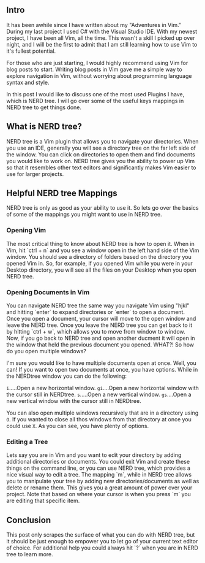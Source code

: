 <h2> Intro </h2>
It has been awhile since I have written about my "Adventures in Vim." During my last project I used C# with the Visual Studio IDE. With my newest project, I have been all Vim, all the time. This wasn't a skill I picked up over night, and I will be the first to admit that I am still learning how to use Vim to it's fullest potential. 

For those who are just starting, I would highly recommend using Vim for blog posts to start. Writing blog posts in Vim gave me a simple way to explore navigation in Vim, without worrying about programming language syntax and style.   

In this post I would like to discuss one of the most used Plugins I have, which is NERD tree. I will go over some of the useful keys mappings in NERD tree to get things done.

<h2> What is NERD tree? </h2>
NERD tree is a Vim plugin that allows you to navigate your directories. When you use an IDE, generally you will see a directory tree on the far left side of the window. You can click on directories to open them and find documents you would like to work on. NERD tree gives you the ability to power up Vim so that it resembles other text editors and significantly makes Vim easier to use for larger projects. 

<h2> Helpful NERD tree Mappings </h2>
NERD tree is only as good as your ability to use it. So lets go over the basics of some of the mappings you might want to use in NERD tree.

<h3> Opening Vim </h3>
The most critical thing to know about NERD tree is how to open it. When in Vim, hit `ctrl + n` and you see a window open in the left hand side of the Vim window. You should see a directory of folders based on the directory you opened Vim in. So, for example, if you opened Vim while you were in your Desktop directory, you will see all the files on your Desktop when you open NERD tree.

<h3> Opening Documents in Vim </h3> 
You can navigate NERD tree the same way you navigate Vim using "hjkl" and hitting `enter` to expand directories or `enter` to open a document. Once you open a document, your cursor will move to the open window and leave the NERD tree. Once you leave the NERD tree you can get back to it by hitting `ctrl + w`, which allows you to move from window to window. Now, if you go back to NERD tree and open another ducment it will open in the window that held the previous document you opened. WHAT?! So how do you open multiple windows?

I'm sure you would like to have multiple documents open at once. Well, you can! If you want to open two documents at once, you have options. While in the NERDtree window you can do the following:

`i`.....Open a new horizontal window.
`gi`....Open a new horizontal window with the cursor still in NERDtree.
`s`.....Open a new vertical window.
`gs`....Open a new vertical window with the cursor still in NERDtree.

You can also open multiple windows recursively that are in a directory using `O`. If you wanted to close all thos windows from that directory at once you could use `X`. As you can see, you have plenty of options.

<h3> Editing a Tree </h3>
Lets say you are in Vim and you want to edit your directory by adding additional directories or documents. You could exit Vim and create these things on the command line, or you can use NERD tree, which provides a nice visual way to edit a tree. The mapping `m`, while in NERD tree allows you to manipulate your tree by adding new directories/documents as well as delete or rename them. This gives you a great amount of power over your project. Note that based on where your cursor is when you press `m` you are editing that specific item. 

<h2> Conclusion </h2> 
This post only scrapes the surface of what you can do with NERD tree, but it should be just enough to empower you to let go of your current text editor of choice. For additional help you could always hit `?` when you are in NERD tree to learn more. 
